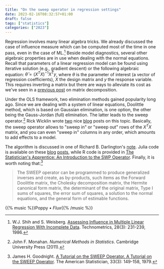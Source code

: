 ```yaml
---
title: "On the sweep operator in regression settings"
date: 2023-02-16T08:32:57+01:00
draft: false
tags: ["statistics"]
categories: ["2023"]
---
```


Regression involves many linear algebra tricks. We already discussed the case of influence measure which can be computed most of the time in one pass, even in the case of ML.[^1] Beside model diagnostics, several other algebraic properties are in use when dealing with the normal equations. Recall that parameters of a linear regression model can be found using iterative solution (e.g., gradient descent) or the following algebraic equation: $\hat\theta =(X^TX)^{-1}X^Ty$, where $\theta$ is the parameter of interest (a vector of regression coefficients), $X$ the design matrix and $y$ the response variable. This requires inverting a matrix but there are ways to alleviate its cost as we've seen in a [previous post](/post/lisp-qr-regression/) on matrix decomposition.

Under the OLS framework, two elimination methods gained popularity long ago. Since we are dealing with a system of linear equations, Doolittle method, which is based on Gaussian elimination, is one option, the other being the Gauss-Jordan (full) elimination. The latter leads to the sweep operator.[^2] Rick Wicklin wrote [two](https://blogs.sas.com/content/iml/2018/04/18/sweep-operator-sas.html) nice [blog](https://blogs.sas.com/content/iml/2021/08/11/sweep-operator-ls-regression.html) posts on this topic. Basically, the sweep operator allows to "sweep in" or "sweep out" rows of the $X^TX$ matrix, and you can even "sweep in" columns in any order, which amounts to add effects to a model.

The algorithm is discussed in one of Richard B. Darlington's [note](http://node101.psych.cornell.edu/Darlington/sweep.htm). Julia code is available on these [blog](https://ucla-biostat-257-2020spring.github.io/slides/14-sweep/sweep.html) [posts](https://hua-zhou.github.io/teaching/biostatm280-2017spring/slides/11-sweep/sweep.html), while R code is provided in [The Statistician's Apprentice: An Introduction to the SWP Operator](http://meanmean.me/2016/12/13/swp.html). Finally, it is worth noting that:[^3]

> The SWEEP operator can be programmed to produce generalized inverses and create, as by-products, such items as the Forward Doolittle matrix, the Cholesky decomposition matrix, the Hermite canonical form matrix, the determinant of the original matrix, Type I sums of squares, the error sum of squares, a solution to the normal equations, and the general form of estimable functions.

{{% music %}}Poppy • _Flux_{{% /music %}}

[^1]: W.J. Shih and S. Weisberg. [Assessing Influence in Multiple Linear Regression With Incomplete Data](/pub/v2803231.pdf). Technometrics, 28(3): 231-239, 1986.
[^2]: John F. Monahan. _Numerical Methods in Statistics_. Cambridge University Press (2011).
[^3]: James H. Goodnight. [A Tutorial on the SWEEP Operator. A Tutorial on the SWEEP Operator](https://www.jstor.org/stable/2683825). The American Statistician, 33(3): 149-158, 1979.
